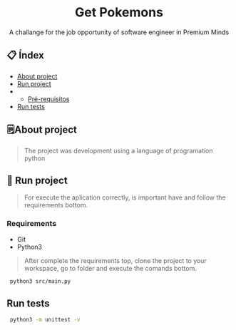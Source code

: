 <div align="center">
  <h1>Get Pokemons</h1>
  <span>
    A challange for the job opportunity of software engineer in Premium Minds
  </span>
</div>
  
## :clipboard: Índex
- [About project](#spiral_notepad-about-project)
- [Run project](#rocket-run-project)
- - [Pré-requisitos](#requirements)
- [Run tests](#run-tests)

## :spiral_notepad:About project

> The project was development using a language of programation python

## 	:rocket: Run project
> For execute the aplication correctly, is important have and follow the requirements bottom.

### Requirements
 - Git
 - Python3

> After complete the requirements top, clone the project to your workspace, go to folder and execute the comands bottom.

```bash
 python3 src/main.py

```
## Run tests

```bash
 python3 -m unittest -v

```

